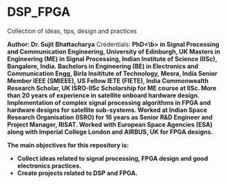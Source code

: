 # DSP_FPGA
Collection of ideas, tips, design and practices

<b>Author: Dr. Sujit Bhattacharya</b>
Credentials:  <b>PhD<\b> in Signal Processing and Communication Engineering, University of Edinburgh, UK
              Masters in Engineering (ME) in Signal Processing, Indian Institute of Science (IISc), Bangalore, India.
              Bachelors in Engineering (BE) in Electronics and Communication Engg, Birla Insititute of Technology, Mesra, India
              Senior Member IEEE (SMIEEE), US
              Fellow IETE (FIETE), India
              Commonwealth Research Scholar, UK
              ISRO-IISc Scholarship for ME course at IISc.
              More than 20 years of experience in satellite onboard hardware design. 
              Implementation of complex signal processing algorithms in FPGA and hardware designs for satellite sub-systems.
              Worked at Indian Space Research Organisation (ISRO) for 16 years as Senior R&D Engineer and Project Manager, RISAT.
              Worked with European Space Agencies (ESA) along with Imperial College London and AIRBUS, UK for FPGA designs.

The main objectives for this repository is:

* Collect ideas related to signal processing, FPGA design and good electronics practices.
* Create projects related to DSP and FPGA.
              
